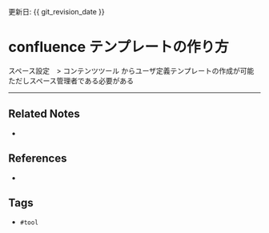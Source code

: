 更新日: {{ git_revision_date }}

# confluence テンプレートの作り方
スペース設定　> コンテンツツール からユーザ定義テンプレートの作成が可能
ただしスペース管理者である必要がある

---
## Related Notes
- 

## References
- 

## Tags
- `#tool` 